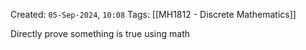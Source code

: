 Created: `05-Sep-2024`, `10:08`
Tags: [[MH1812 - Discrete Mathematics]]

Directly prove something is true using math

